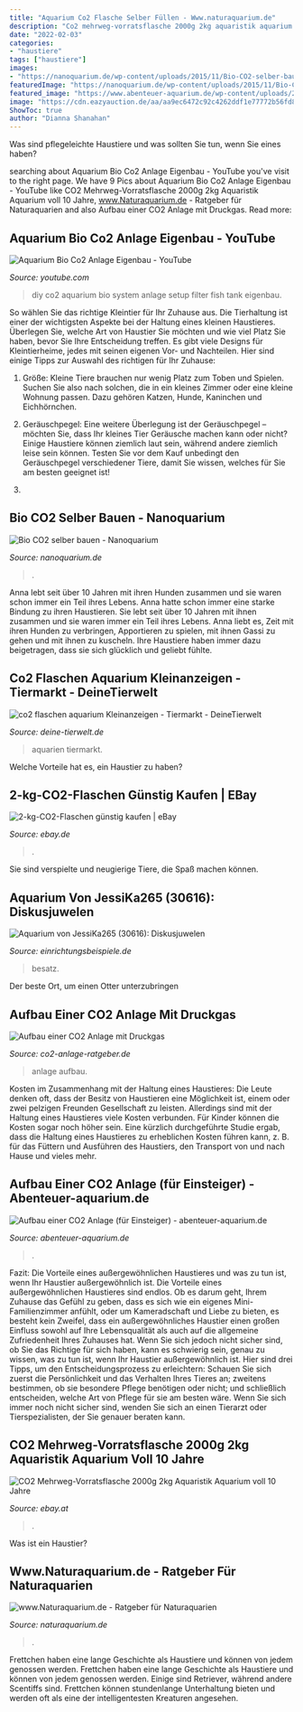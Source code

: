 ```yaml
---
title: "Aquarium Co2 Flasche Selber Füllen - Www.naturaquarium.de"
description: "Co2 mehrweg-vorratsflasche 2000g 2kg aquaristik aquarium voll 10 jahre"
date: "2022-02-03"
categories:
- "haustiere"
tags: ["haustiere"]
images:
- "https://nanoquarium.de/wp-content/uploads/2015/11/Bio-CO2-selber-bauen-1.jpg"
featuredImage: "https://nanoquarium.de/wp-content/uploads/2015/11/Bio-CO2-selber-bauen-1.jpg"
featured_image: "https://www.abenteuer-aquarium.de/wp-content/uploads/2018/03/cimg7593.jpg"
image: "https://cdn.eazyauction.de/aa/aa9ec6472c92c4262ddf1e77772b56fd81508329c2729541742f72bf96ed0175a70b1887cc734104dddd7b95433eff7b/img/1000x1000_96a22f9cf845632753e1fe63601fd2c6ded98803.jpeg"
ShowToc: true
author: "Dianna Shanahan"
---
```



Was sind pflegeleichte Haustiere und was sollten Sie tun, wenn Sie eines haben?

	

		
searching about Aquarium Bio Co2 Anlage Eigenbau - YouTube you've visit to the right page. We have 9 Pics about Aquarium Bio Co2 Anlage Eigenbau - YouTube like CO2 Mehrweg-Vorratsflasche 2000g 2kg Aquaristik Aquarium voll 10 Jahre, www.Naturaquarium.de - Ratgeber für Naturaquarien and also Aufbau einer CO2 Anlage mit Druckgas. Read more:
		
    
## Aquarium Bio Co2 Anlage Eigenbau - YouTube

<img loading=lazy src="http://i.ytimg.com/vi/g6VllK2lF7s/maxresdefault.jpg" onerror="this.onerror=null;this.src='https://tse1.mm.bing.net/th?id=OIP.9WO8hg8TwqeV8-7QnDk5MQHaEK&amp;pid=15.1';" alt="Aquarium Bio Co2 Anlage Eigenbau - YouTube">

_Source: youtube.com_

>diy co2 aquarium bio system anlage setup filter fish tank eigenbau. 

	

So wählen Sie das richtige Kleintier für Ihr Zuhause aus.
Die Tierhaltung ist einer der wichtigsten Aspekte bei der Haltung eines kleinen Haustieres. Überlegen Sie, welche Art von Haustier Sie möchten und wie viel Platz Sie haben, bevor Sie Ihre Entscheidung treffen. Es gibt viele Designs für Kleintierheime, jedes mit seinen eigenen Vor- und Nachteilen. Hier sind einige Tipps zur Auswahl des richtigen für Ihr Zuhause:
1. Größe: Kleine Tiere brauchen nur wenig Platz zum Toben und Spielen. Suchen Sie also nach solchen, die in ein kleines Zimmer oder eine kleine Wohnung passen. Dazu gehören Katzen, Hunde, Kaninchen und Eichhörnchen.

2. Geräuschpegel: Eine weitere Überlegung ist der Geräuschpegel – möchten Sie, dass Ihr kleines Tier Geräusche machen kann oder nicht? Einige Haustiere können ziemlich laut sein, während andere ziemlich leise sein können. Testen Sie vor dem Kauf unbedingt den Geräuschpegel verschiedener Tiere, damit Sie wissen, welches für Sie am besten geeignet ist!

3.

    
## Bio CO2 Selber Bauen - Nanoquarium

<img loading=lazy src="https://nanoquarium.de/wp-content/uploads/2015/11/Bio-CO2-selber-bauen-1.jpg" onerror="this.onerror=null;this.src='https://tse3.mm.bing.net/th?id=OIP.D9RXXEVGtH78_QvhtnBu9wHaFv&amp;pid=15.1';" alt="Bio CO2 selber bauen - Nanoquarium">

_Source: nanoquarium.de_

>. 

	

Anna lebt seit über 10 Jahren mit ihren Hunden zusammen und sie waren schon immer ein Teil ihres Lebens.
Anna hatte schon immer eine starke Bindung zu ihren Haustieren. Sie lebt seit über 10 Jahren mit ihnen zusammen und sie waren immer ein Teil ihres Lebens. Anna liebt es, Zeit mit ihren Hunden zu verbringen, Apportieren zu spielen, mit ihnen Gassi zu gehen und mit ihnen zu kuscheln. Ihre Haustiere haben immer dazu beigetragen, dass sie sich glücklich und geliebt fühlte.

    
## Co2 Flaschen Aquarium Kleinanzeigen - Tiermarkt - DeineTierwelt

<img loading=lazy src="https://bild9.qimage.de/aquarien-zubehoer-fuer-foto-bild-115995859.jpg" onerror="this.onerror=null;this.src='https://tse3.mm.bing.net/th?id=OIP.m4X1NpLRljPHxag9kE16UwDYEg&amp;pid=15.1';" alt="co2 flaschen aquarium Kleinanzeigen - Tiermarkt - DeineTierwelt">

_Source: deine-tierwelt.de_

>aquarien tiermarkt. 

	

Welche Vorteile hat es, ein Haustier zu haben?

    
## 2-kg-CO2-Flaschen Günstig Kaufen | EBay

<img loading=lazy src="https://i.ebayimg.com/thumbs/images/g/AHAAAOSwu1FeUEeS/s-l225.jpg" onerror="this.onerror=null;this.src='https://tse4.mm.bing.net/th?id=OIP.Yl6RSWT5zs_epPjAqnGGywAAAA&amp;pid=15.1';" alt="2-kg-CO2-Flaschen günstig kaufen | eBay">

_Source: ebay.de_

>. 

	

Sie sind verspielte und neugierige Tiere, die Spaß machen können.

    
## Aquarium Von JessiKa265 (30616): Diskusjuwelen

<img loading=lazy src="http://www.einrichtungsbeispiele.de/images_30616/h1080_w1920/co2-flasche__f2d80980f96fb4cd7e0ee62429c8e3ff.jpg" onerror="this.onerror=null;this.src='https://tse2.mm.bing.net/th?id=OIP.sEtQQF6CboVu6oqgjy2sDwHaLH&amp;pid=15.1';" alt="Aquarium von JessiKa265 (30616): Diskusjuwelen">

_Source: einrichtungsbeispiele.de_

>besatz. 

	

Der beste Ort, um einen Otter unterzubringen

    
## Aufbau Einer CO2 Anlage Mit Druckgas

<img loading=lazy src="https://co2-anlage-ratgeber.de/wp-content/uploads/2016/03/co2-druckgasanlage.png" onerror="this.onerror=null;this.src='https://tse4.mm.bing.net/th?id=OIP.WhFu-xDMYppRehI7mSdPIAHaEK&amp;pid=15.1';" alt="Aufbau einer CO2 Anlage mit Druckgas">

_Source: co2-anlage-ratgeber.de_

>anlage aufbau. 

	

Kosten im Zusammenhang mit der Haltung eines Haustieres:
Die Leute denken oft, dass der Besitz von Haustieren eine Möglichkeit ist, einem oder zwei pelzigen Freunden Gesellschaft zu leisten. Allerdings sind mit der Haltung eines Haustieres viele Kosten verbunden. Für Kinder können die Kosten sogar noch höher sein. Eine kürzlich durchgeführte Studie ergab, dass die Haltung eines Haustieres zu erheblichen Kosten führen kann, z. B. für das Füttern und Ausführen des Haustiers, den Transport von und nach Hause und vieles mehr.

    
## Aufbau Einer CO2 Anlage (für Einsteiger) - Abenteuer-aquarium.de

<img loading=lazy src="https://www.abenteuer-aquarium.de/wp-content/uploads/2018/03/cimg7593.jpg" onerror="this.onerror=null;this.src='https://tse2.mm.bing.net/th?id=OIP.qMeriGzsUd2SMOLVbKAGiAAAAA&amp;pid=15.1';" alt="Aufbau einer CO2 Anlage (für Einsteiger) - abenteuer-aquarium.de">

_Source: abenteuer-aquarium.de_

>. 

	

Fazit: Die Vorteile eines außergewöhnlichen Haustieres und was zu tun ist, wenn Ihr Haustier außergewöhnlich ist.
Die Vorteile eines außergewöhnlichen Haustieres sind endlos. Ob es darum geht, Ihrem Zuhause das Gefühl zu geben, dass es sich wie ein eigenes Mini-Familienzimmer anfühlt, oder um Kameradschaft und Liebe zu bieten, es besteht kein Zweifel, dass ein außergewöhnliches Haustier einen großen Einfluss sowohl auf Ihre Lebensqualität als auch auf die allgemeine Zufriedenheit Ihres Zuhauses hat. Wenn Sie sich jedoch nicht sicher sind, ob Sie das Richtige für sich haben, kann es schwierig sein, genau zu wissen, was zu tun ist, wenn Ihr Haustier außergewöhnlich ist. Hier sind drei Tipps, um den Entscheidungsprozess zu erleichtern: Schauen Sie sich zuerst die Persönlichkeit und das Verhalten Ihres Tieres an; zweitens bestimmen, ob sie besondere Pflege benötigen oder nicht; und schließlich entscheiden, welche Art von Pflege für sie am besten wäre. Wenn Sie sich immer noch nicht sicher sind, wenden Sie sich an einen Tierarzt oder Tierspezialisten, der Sie genauer beraten kann.

    
## CO2 Mehrweg-Vorratsflasche 2000g 2kg Aquaristik Aquarium Voll 10 Jahre

<img loading=lazy src="https://cdn.eazyauction.de/aa/aa9ec6472c92c4262ddf1e77772b56fd81508329c2729541742f72bf96ed0175a70b1887cc734104dddd7b95433eff7b/img/1000x1000_96a22f9cf845632753e1fe63601fd2c6ded98803.jpeg" onerror="this.onerror=null;this.src='https://tse2.mm.bing.net/th?id=OIP.-moFiUnrjP5fN73rc6KTxgHaHa&amp;pid=15.1';" alt="CO2 Mehrweg-Vorratsflasche 2000g 2kg Aquaristik Aquarium voll 10 Jahre">

_Source: ebay.at_

>. 

	

Was ist ein Haustier?

    
## Www.Naturaquarium.de - Ratgeber Für Naturaquarien

<img loading=lazy src="http://www.naturaquarium.de/pic/bioco2.jpg" onerror="this.onerror=null;this.src='https://tse4.mm.bing.net/th?id=OIP.v--xLuPlbPGg9ULXyGKR_wHaMx&amp;pid=15.1';" alt="www.Naturaquarium.de - Ratgeber für Naturaquarien">

_Source: naturaquarium.de_

>. 

	

Frettchen haben eine lange Geschichte als Haustiere und können von jedem genossen werden.
Frettchen haben eine lange Geschichte als Haustiere und können von jedem genossen werden. Einige sind Retriever, während andere Scentiffs sind. Frettchen können stundenlange Unterhaltung bieten und werden oft als eine der intelligentesten Kreaturen angesehen.

